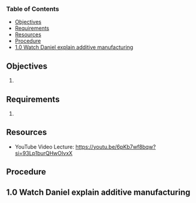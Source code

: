 ### Table of Contents <!-- omit from toc -->
- [Objectives](#objectives)
- [Requirements](#requirements)
- [Resources](#resources)
- [Procedure](#procedure)
- [1.0 Watch Daniel explain additive manufacturing](#10-watch-daniel-explain-additive-manufacturing)

## Objectives
1. 

## Requirements
1. 

## Resources
- YouTube Video Lecture: https://youtu.be/6pKb7wf8bqw?si=93Lp1burQHwOIvxX

## Procedure
## 1.0 Watch Daniel explain additive manufacturing

